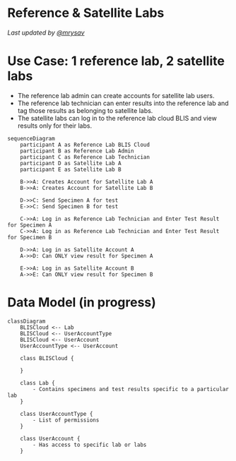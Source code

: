 # Reference & Satellite Labs

_Last updated by [@mrysav](https://github.com/mrysav)_

# Use Case: 1 reference lab, 2 satellite labs

- The reference lab admin can create accounts for satellite lab users.
- The reference lab technician can enter results into the reference lab and tag those results as belonging to satellite labs.
- The satellite labs can log in to the reference lab cloud BLIS and view results only for their labs.

```mermaid
sequenceDiagram
    participant A as Reference Lab BLIS Cloud
    participant B as Reference Lab Admin
    participant C as Reference Lab Technician
    participant D as Satellite Lab A
    participant E as Satellite Lab B

    B->>A: Creates Account for Satellite Lab A
    B->>A: Creates Account for Satellite Lab B

    D->>C: Send Specimen A for test
    E->>C: Send Specimen B for test

    C->>A: Log in as Reference Lab Technician and Enter Test Result for Specimen A
    C->>A: Log in as Reference Lab Technician and Enter Test Result for Specimen B

    D->>A: Log in as Satellite Account A
    A->>D: Can ONLY view result for Specimen A

    E->>A: Log in as Satellite Account B
    A->>E: Can ONLY view result for Specimen B

```

# Data Model (in progress)

```mermaid
classDiagram
    BLISCloud <-- Lab
    BLISCloud <-- UserAccountType
    BLISCloud <-- UserAccount
    UserAccountType <-- UserAccount

    class BLISCloud {

    }

    class Lab {
        - Contains specimens and test results specific to a particular lab
    }

    class UserAccountType {
        - List of permissions
    }

    class UserAccount {
        - Has access to specific lab or labs
    }
```
